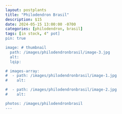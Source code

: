 ```yaml
---
layout: postplants
title: "Philodendron Brasil"
description: $15
date: 2024-05-15 13:00:00 -0700
categories: [philodendron, brasil]
tags: [in stock, 4" pot]
pin: true

image: # thumbnail
  path: /images/philodendronbrasil/image-3.jpg
  alt:
  lqip:

# images-array:
#  - path: /images/philodendronbrasil/image-1.jpg
#    alt: 

#  - path: /images/philodendronbrasil/image-2.jpg
#    alt: 

photos: /images/philodendronbrasil
---
```

